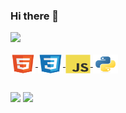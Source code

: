 ### Hi there 👋

<a href="https://github.com/MEOAuricchio">
  <img height="150em" src="https://github-readme-stats-eight-theta.vercel.app/api?username=MEOAuricchio&show_icons=true&theme=light&include_all_commits=true&count_private=true"/>
  
<div style="display: inline_block"><br>
  <img align="center" alt="Marcus-HTML" height="30" width="40" src="https://raw.githubusercontent.com/devicons/devicon/master/icons/html5/html5-original.svg">
  <img align="center" alt="Marcus-CSS" height="30" width="40" src="https://raw.githubusercontent.com/devicons/devicon/master/icons/css3/css3-original.svg">
    <img align="center" alt="Marcus-Js" height="30" width="40" src="https://raw.githubusercontent.com/devicons/devicon/master/icons/javascript/javascript-original.svg">
  <img align="center" alt="Marcus-Python" height="30" width="40" src="https://raw.githubusercontent.com/devicons/devicon/master/icons/python/python-original.svg">
</div>
  
  ##

  [<img src="https://img.shields.io/badge/linkedin-%230077B5.svg?&style=for-the-badge&logo=linkedin&logoColor=white" />](https://www.linkedin.com/in/maria-eduarda-auricchio/)
  [<img src = "https://img.shields.io/badge/-Gmail-%23333?style=for-the-badge&logo=gmail&logoColor=white">](mailto:meoauricchio@gmail.com)
